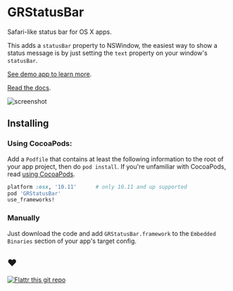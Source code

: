 # GRStatusBar

Safari-like status bar for OS X apps.

This adds a `statusBar` property to NSWindow, the easiest way to show a status message is by just setting the `text` property on your window's `statusBar`.

[See demo app to learn more](https://github.com/insidegui/GRStatusBarDemo).

[Read the docs](http://cocoadocs.org/docsets/GRStatusBar).

![screenshot](https://raw.githubusercontent.com/insidegui/GRStatusBar/master/screenshot.png)

## Installing

### Using CocoaPods:

Add a `Podfile` that contains at least the following information to the root of your app project, then do `pod install`.
If you're unfamiliar with CocoaPods, read [using CocoaPods](http://guides.cocoapods.org/using/using-cocoapods.html).

```ruby
platform :osx, '10.11'      # only 10.11 and up supported
pod 'GRStatusBar'
use_frameworks!
```

### Manually

Just download the code and add `GRStatusBar.framework` to the `Embedded Binaries` section of your app's target config.

## ❤️

[![Flattr this git repo](http://api.flattr.com/button/flattr-badge-large.png)](https://flattr.com/submit/auto?user_id=insidegui&url=https://github.com/insidegui/GRStatusBar.git)